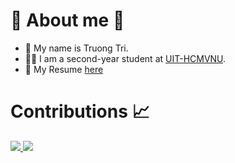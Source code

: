 ﻿<!--
**triphan2k3/triphan2k3** is a ✨ _special_ ✨ repository because its `README.md` (this file) appears on your GitHub profile.

Here are some ideas to get you started:

- 🔭 I’m currently working on ...
- 🌱 I’m currently learning ...
- 👯 I’m looking to collaborate on ...
- 🤔 I’m looking for help with ...
- 💬 Ask me about ...
- 📫 How to reach me: ...
- 😄 Pronouns: ...
- ⚡ Fun fact: ...
-->
# 🔭 About me 🔭

- 👻 My name is Truong Tri.
- 👨‍🎓 I am a second-year student at [UIT-HCMVNU](https://www.uit.edu.vn/). 
- 💬 My Resume <a href="./Resume.pdf"> here </a>

# Contributions 📈
<a href="https://github.com/anuraghazra/github-readme-stats">
  <img src="https://github-readme-stats.vercel.app/api?user=triphan2k3&show_icons=true&theme=dark&count_private=true&hide_border=true" />
</a>
<a href="https://github.com/anuraghazra/convoychat">
  <img src="https://github-readme-streak-stats.herokuapp.com?user=triphan2k3&theme=dark&hide_border=true&date_format=j%20M%5B%20Y%5D&fire=DD2727" />
</a>

